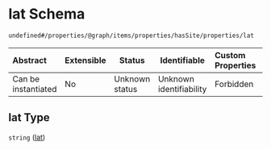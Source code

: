 # lat Schema

```txt
undefined#/properties/@graph/items/properties/hasSite/properties/lat
```




| Abstract            | Extensible | Status         | Identifiable            | Custom Properties | Additional Properties | Access Restrictions | Defined In                                                                      |
| :------------------ | ---------- | -------------- | ----------------------- | :---------------- | --------------------- | ------------------- | ------------------------------------------------------------------------------- |
| Can be instantiated | No         | Unknown status | Unknown identifiability | Forbidden         | Allowed               | none                | [ndl-isil.schema.json\*](../../out/ndl-isil.schema.json "open original schema") |

## lat Type

`string` ([lat](ndl-isil-properties-json-ld-graph-organization-properties-hassite-properties-lat.md))
